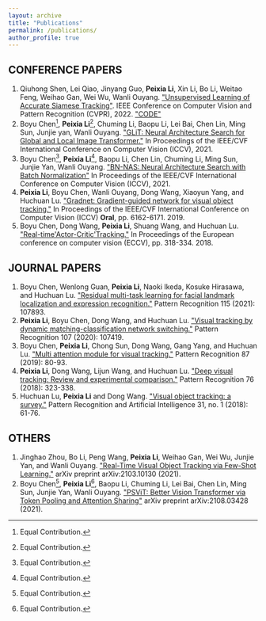 ```yaml
---
layout: archive
title: "Publications"
permalink: /publications/
author_profile: true
---
```


<!-- {% if author.googlescholar %}
  You can also find my articles on <u><a href="{{author.googlescholar}}">my Google Scholar profile</a>.</u>
{% endif %}

{% include base_path %}

{% for post in site.publications reversed %}
  {% include archive-single.html %}
{% endfor %} -->

CONFERENCE PAPERS
------
1. Qiuhong Shen, Lei Qiao, Jinyang Guo, **Peixia Li**, Xin Li, Bo Li, Weitao Feng, Weihao Gan, Wei Wu, Wanli Ouyang. ["Unsupervised Learning of Accurate Siamese Tracking"](https://arxiv.org/pdf/2204.01475.pdf). IEEE Conference on Computer Vision and Pattern Recognition (CVPR), 2022. ["CODE"](https://github.com/FlorinShum/ULAST)
2. Boyu Chen[^1], **Peixia Li**[^1], Chuming Li, Baopu Li, Lei Bai, Chen Lin, Ming Sun, Junjie yan, Wanli Ouyang. ["GLiT: Neural Architecture Search for Global and Local Image Transformer."](https://arxiv.org/pdf/2107.02960.pdf) In Proceedings of the IEEE/CVF International Conference on Computer Vision (ICCV), 2021.
3. Boyu Chen[^1], **Peixia Li**[^1], Baopu Li, Chen Lin, Chuming Li, Ming Sun, Junjie Yan, Wanli Ouyang. ["BN-NAS: Neural Architecture Search with Batch Normalization"](https://arxiv.org/pdf/2108.07375.pdf) In Proceedings of the IEEE/CVF International Conference on Computer Vision (ICCV), 2021.
4. **Peixia Li**, Boyu Chen, Wanli Ouyang, Dong Wang, Xiaoyun Yang, and Huchuan Lu. ["Gradnet: Gradient-guided network for visual object tracking."](https://openaccess.thecvf.com/content_ICCV_2019/html/Li_GradNet_Gradient-Guided_Network_for_Visual_Object_Tracking_ICCV_2019_paper.html) In Proceedings of the IEEE/CVF International Conference on Computer Vision (ICCV) **Oral**, pp. 6162-6171. 2019.
5. Boyu Chen, Dong Wang, **Peixia Li**, Shuang Wang, and Huchuan Lu. ["Real-time'Actor-Critic'Tracking."](https://openaccess.thecvf.com/content_ECCV_2018/html/Boyu_Chen_Real-time_Actor-Critic_Tracking_ECCV_2018_paper.html) In Proceedings of the European conference on computer vision (ECCV), pp. 318-334. 2018.



JOURNAL PAPERS
------
1. Boyu Chen, Wenlong Guan, **Peixia Li**, Naoki Ikeda, Kosuke Hirasawa, and Huchuan Lu. ["Residual multi-task learning for facial landmark localization and expression recognition."](https://www.sciencedirect.com/science/article/abs/pii/S0031320321000807) Pattern Recognition 115 (2021): 107893.
2. **Peixia Li**, Boyu Chen, Dong Wang, and Huchuan Lu. ["Visual tracking by dynamic matching-classification network switching."](https://www.sciencedirect.com/science/article/abs/pii/S0031320320302223) Pattern Recognition 107 (2020): 107419.
3. Boyu Chen, **Peixia Li**, Chong Sun, Dong Wang, Gang Yang, and Huchuan Lu. ["Multi attention module for visual tracking."](https://www.sciencedirect.com/science/article/abs/pii/S0031320318303509) Pattern Recognition 87 (2019): 80-93.
4. **Peixia Li**, Dong Wang, Lijun Wang, and Huchuan Lu. ["Deep visual tracking: Review and experimental comparison."](https://www.sciencedirect.com/science/article/abs/pii/S0031320317304612) Pattern Recognition 76 (2018): 323-338.
5. Huchuan Lu, **Peixia Li** and Dong Wang. ["Visual object tracking: a survey."](http://manu46.magtech.com.cn/Jweb_prai/EN/abstract/abstract11444.shtml) Pattern Recognition and Artificial Intelligence 31, no. 1 (2018): 61-76.


OTHERS
------
1. Jinghao Zhou, Bo Li, Peng Wang, **Peixia Li**, Weihao Gan, Wei Wu, Junjie Yan, and Wanli Ouyang. ["Real-Time Visual Object Tracking via Few-Shot Learning."](https://arxiv.org/pdf/2103.10130.pdf) arXiv preprint arXiv:2103.10130 (2021).
2. Boyu Chen[^1], **Peixia Li**[^1], Baopu Li, Chuming Li, Lei Bai, Chen Lin, Ming Sun, Junjie Yan, Wanli Ouyang. ["PSViT: Better Vision Transformer via Token Pooling and Attention Sharing"](https://arxiv.org/pdf/2108.03428.pdf) arXiv preprint arXiv:2108.03428 (2021).


[^1]: Equal Contribution.

